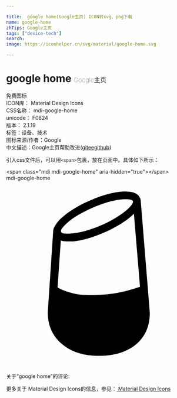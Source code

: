 ```yaml
---

title:  google home(Google主页) ICON转svg、png下载
name: google-home
zhTips: Google主页
tags: ["device-tech"]
search: 
image: https://iconhelper.cn/svg/material/google-home.svg

---
```


# google home  <small style="font-size: 60%;font-weight: 100">Google主页</small>


<div class="detail-page">
<p>
<span><span class="badge-success badge">免费图标</span> </span>
<br/>
<span>
ICON库：
<span class="badge-secondary badge">Material Design Icons</span> 
</span>
<br/>
<span>
CSS名称：
<span class="badge-secondary badge">mdi-google-home</span> 
</span>
<br/>
<span>
unicode：
<span class="badge-secondary badge">F0824</span> 
<copy-btn content='F0824' btn-title=""></copy-btn>
<copy-btn :content='String.fromCodePoint(parseInt("F0824", 16))' btn-title="复制U"></copy-btn>
</span>
<br/>
<span>
版本：
<span class="badge-secondary badge">2.1.19</span> 
</span><br/><span>标签：<span class="badge-light badge"><router-link to="/tags/device-tech.html">设备、技术</router-link></span></span>
<br/>
<span>图标来源/作者：<span class="badge-light badge">Google</span></span> 
<br/>
<span class="zh-detail">中文描述：<span class="badge-primary badge">Google主页</span><span class="help-link"><span>帮助改进</span>(<a href="https://gitee.com/liuwave/icon-helper/edit/master/json/material/google-home.json" target="_blank" rel="noopener noreferrer">gitee</a><a href="https://github.com/liuwave/icon-helper/edit/master/json/material/google-home.json" target="_blank" rel="noopener noreferrer">github</a></span>)</span><br/>
</p>
</div>
<div class="alert alert-dark">
  <i class="mdi mdi-google-home mdi-48px"></i>
  <i class="mdi mdi-google-home mdi-36px"></i>
  <i class="mdi mdi-google-home mdi-24px"></i>
  <i class="mdi mdi-google-home mdi-18px"></i>
</div>
<div>
  <p>引入css文件后，可以用<code>&lt;span&gt;</code>包裹，放在页面中。具体如下所示：    
  </p>
  <div class="alert alert-primary" style="font-size: 14px">
    &lt;span class="mdi mdi-google-home" aria-hidden="true"&gt;&lt;/span&gt;
    <copy-btn content='<span class="mdi mdi-google-home" aria-hidden="true"></span>'></copy-btn>
  </div>
  <div class="alert alert-secondary">
    <i class="mdi mdi-google-home"
    style="font-size: 24px"
    aria-hidden="true"></i> mdi-google-home
    <copy-btn content="mdi-google-home" btn-title="复制图标名称"></copy-btn>
  </div>
</div>
<div id="svg" class="svg-wrap">
<svg xmlns="http://www.w3.org/2000/svg" viewBox="0 0 24 24"><path d="M8.06,7.78C7.5,7.78 7.17,7.73 7.08,7.64L6.66,13.73C7.19,14.05 7.88,14.3 8.72,14.5C9.56,14.71 10.78,14.77 12.38,14.67C13.97,14.58 15.63,14.23 17.34,13.64L16.55,4.22C15.67,5.09 14.38,5.91 12.66,6.66C11.13,7.31 9.81,7.69 8.72,7.78H8.06M7.97,5.34C7.28,5.94 7,6.34 7.13,6.56C7.22,6.78 7.7,6.84 8.58,6.75C9.67,6.66 10.91,6.31 12.28,5.72C13.22,5.31 14.03,4.88 14.72,4.41C15.41,3.94 15.88,3.55 16.13,3.23C16.38,2.92 16.47,2.7 16.41,2.58C16.34,2.42 16.03,2.34 15.47,2.34C14.34,2.34 12.94,2.7 11.25,3.42C9.81,4.05 8.72,4.69 7.97,5.34M17.34,2.2C17.41,2.33 17.44,2.47 17.44,2.63L18.61,17C18.61,18.73 18,20.09 16.83,21.07C15.64,22.05 14.03,22.55 12,22.55C10,22.55 8.4,22.04 7.2,21C6,20 5.39,18.64 5.39,16.92L6.09,6.47C6.09,6.22 6.2,5.94 6.42,5.63C6.64,5.31 6.84,5.06 7.03,4.88L7.36,4.59C8.33,3.78 9.5,3.08 10.88,2.5C11.81,2.08 12.73,1.77 13.62,1.57C14.5,1.37 15.3,1.3 16,1.38C16.71,1.46 17.16,1.73 17.34,2.2Z" /></svg>
</div>
<detail full-name='mdi-google-home'></detail>
<div>
<p>关于“google home”的评论:</p>
</div>
<Vssue title="关于“google home”的评论" ></Vssue>    
<div><p>更多关于 Material Design Icons的信息，参见：<a target="_blank" href="https://iconhelper.cn/material.html"> Material Design Icons</a>
</p></div>
